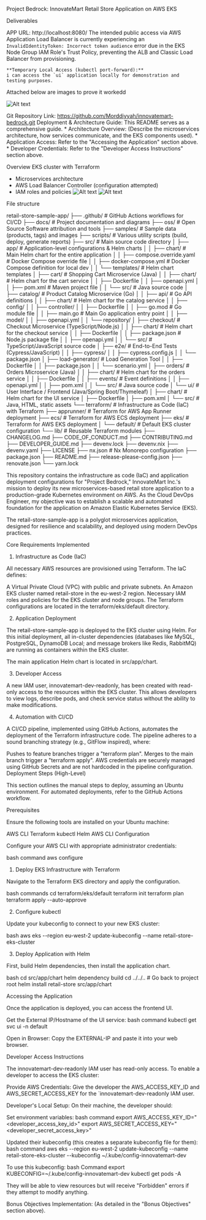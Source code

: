 Project Bedrock: InnovateMart Retail Store Application on AWS EKS

Deliverables

APP URL: http://localhost:8080/
The intended public access via AWS Application Load Balancer is currently experiencing an `InvalidIdentityToken: Incorrect token audience` error due in the EKS Node Group IAM Role's Trust Policy, preventing the ALB and Classic Load Balancer from provisioning.

    **Temporary Local Access (kubectl port-forward):**
    i can access the `ui` application locally for demonstration and testing purposes.
Attached below are images to prove it workedd

![Alt text](https://github.com/Morddiyyah/innovatemart-bedrock/blob/bbf78c69ee64986546510fd57c559a47d4fa63ee/Screenshot%202025-10-24%20045341.png)


Git Repository Link: https://github.com/Morddiyyah/innovatemart-bedrock.git Deployment & Architecture Guide: This README serves as a comprehensive guide. * Architecture Overview: (Describe the microservices architecture, how services communicate, and the EKS components used). * Application Access: Refer to the "Accessing the Application" section above. * Developer Credentials: Refer to the "Developer Access Instructions" section above.

Overview
 EKS cluster with Terraform
- Microservices architecture
- AWS Load Balancer Controller (configuration attempted)
- IAM roles and policies
![Alt text](https://github.com/Morddiyyah/innovatemart-bedrock/blob/6516665191438f1d5e2197f5d27102cf44cf9687/Screenshot%202025-10-24%20050036.png)
![Alt text](https://github.com/Morddiyyah/innovatemart-bedrock/blob/6516665191438f1d5e2197f5d27102cf44cf9687/Screenshot%202025-10-24%20050112.png)

File structure

retail-store-sample-app/ ├── .github/ # GitHub Actions workflows for CI/CD ├── docs/ # Project documentation and diagrams ├── oss/ # Open Source Software attribution and tools ├── samples/ # Sample data (products, tags) and images ├── scripts/ # Various utility scripts (build, deploy, generate reports) ├── src/ # Main source code directory │ ├── app/ # Application-level configurations & Helm charts │ │ ├── chart/ # Main Helm chart for the entire application │ │ ├── compose.override.yaml # Docker Compose override file │ │ ├── docker-compose.yml # Docker Compose definition for local dev │ │ └── templates/ # Helm chart templates │ ├── cart/ # Shopping Cart Microservice (Java) │ │ ├── chart/ # Helm chart for the cart service │ │ ├── Dockerfile │ │ ├── openapi.yml │ │ ├── pom.xml # Maven project file │ │ └── src/ # Java source code │ ├── catalog/ # Product Catalog Microservice (Go) │ │ ├── api/ # Go API definitions │ │ ├── chart/ # Helm chart for the catalog service │ │ ├── config/ │ │ ├── controller/ │ │ ├── Dockerfile │ │ ├── go.mod # Go module file │ │ ├── main.go # Main Go application entry point │ │ ├── model/ │ │ ├── openapi.yml │ │ └── repository/ │ ├── checkout/ # Checkout Microservice (TypeScript/Node.js) │ │ ├── chart/ # Helm chart for the checkout service │ │ ├── Dockerfile │ │ ├── package.json # Node.js package file │ │ ├── openapi.yml │ │ └── src/ # TypeScript/JavaScript source code │ ├── e2e/ # End-to-End Tests (Cypress/JavaScript) │ │ ├── cypress/ │ │ ├── cypress.config.js │ │ └── package.json │ ├── load-generator/ # Load Generation Tool │ │ ├── Dockerfile │ │ ├── package.json │ │ └── scenario.yml │ ├── orders/ # Orders Microservice (Java) │ │ ├── chart/ # Helm chart for the orders service │ │ ├── Dockerfile │ │ ├── events/ # Event definitions │ │ ├── openapi.yml │ │ ├── pom.xml │ │ └── src/ # Java source code │ └── ui/ # User Interface / Frontend (Java/Spring Boot/Thymeleaf) │ ├── chart/ # Helm chart for the UI service │ ├── Dockerfile │ ├── pom.xml │ └── src/ # Java, HTML, static assets └── terraform/ # Infrastructure as Code (IaC) with Terraform ├── apprunner/ # Terraform for AWS App Runner deployment ├── ecs/ # Terraform for AWS ECS deployment ├── eks/ # Terraform for AWS EKS deployment │ └── default/ # Default EKS cluster configuration └── lib/ # Reusable Terraform modules ├── CHANGELOG.md ├── CODE_OF_CONDUCT.md ├── CONTRIBUTING.md ├── DEVELOPER_GUIDE.md ├── devenv.lock ├── devenv.nix ├── devenv.yaml ├── LICENSE ├── nx.json # Nx Monorepo configuration ├── package.json ├── README.md ├── release-please-config.json ├── renovate.json └── yarn.lock

This repository contains the infrastructure as code (IaC) and application deployment configurations for "Project Bedrock," InnovateMart Inc.'s mission to deploy its new microservices-based retail store application to a production-grade Kubernetes environment on AWS. As the Cloud DevOps Engineer, my objective was to establish a scalable and automated foundation for the application on Amazon Elastic Kubernetes Service (EKS).

The retail-store-sample-app is a polyglot microservices application, designed for resilience and scalability, and deployed using modern DevOps practices.

Core Requirements Implemented

1. Infrastructure as Code (IaC)

All necessary AWS resources are provisioned using Terraform. The IaC defines:

A Virtual Private Cloud (VPC) with public and private subnets.
An Amazon EKS cluster named retail-store in the eu-west-2 region.
Necessary IAM roles and policies for the EKS cluster and node groups.
The Terraform configurations are located in the terraform/eks/default directory.

2. Application Deployment

The retail-store-sample-app is deployed to the EKS cluster using Helm. For this initial deployment, all in-cluster dependencies (databases like MySQL, PostgreSQL, DynamoDB Local; and message brokers like Redis, RabbitMQ) are running as containers within the EKS cluster.

The main application Helm chart is located in src/app/chart.

3. Developer Access

A new IAM user, innovatemart-dev-readonly, has been created with read-only access to the resources within the EKS cluster. This allows developers to view logs, describe pods, and check service status without the ability to make modifications.

4. Automation with CI/CD

A CI/CD pipeline, implemented using GitHub Actions, automates the deployment of the Terraform infrastructure code. The pipeline adheres to a sound branching strategy (e.g., GitFlow inspired), where:

Pushes to feature branches trigger a "terraform plan".
Merges to the main branch trigger a "terraform apply". AWS credentials are securely managed using GitHub Secrets and are not hardcoded in the pipeline configuration.
Deployment Steps (High-Level)

This section outlines the manual steps to deploy, assuming an Ubuntu environment. For automated deployments, refer to the GitHub Actions workflow.

Prerequisites

Ensure the following tools are installed on your Ubuntu machine:

AWS CLI
Terraform
kubectl
Helm
AWS CLI Configuration

Configure your AWS CLI with appropriate administrator credentials:

bash command aws configure

1. Deploy EKS Infrastructure with Terraform

Navigate to the Terraform EKS directory and apply the configuration.

bash commands cd terraform/eks/default terraform init terraform plan terraform apply --auto-approve

2. Configure kubectl

Update your kubeconfig to connect to your new EKS cluster:

bash aws eks --region eu-west-2 update-kubeconfig --name retail-store-eks-cluster

3. Deploy Application with Helm

First, build Helm dependencies, then install the application chart.

bash cd src/app/chart helm dependency build cd ../../.. # Go back to project root helm install retail-store src/app/chart

Accessing the Application

Once the application is deployed, you can access the frontend UI.

Get the External IP/Hostname of the UI service: bash command kubectl get svc ui -n default

Open in Browser: Copy the EXTERNAL-IP and paste it into your web browser.


Developer Access Instructions

The innovatemart-dev-readonly IAM user has read-only access. To enable a developer to access the EKS cluster:

Provide AWS Credentials: Give the developer the AWS_ACCESS_KEY_ID and AWS_SECRET_ACCESS_KEY for the `innovatemart-dev-readonly IAM user.

Developer's Local Setup: On their machine, the developer should:

Set environment variables: bash command export AWS_ACCESS_KEY_ID="<developer_access_key_id>" export AWS_SECRET_ACCESS_KEY="<developer_secret_access_key>"

Updated their kubeconfig (this creates a separate kubeconfig file for them): bash command aws eks --region eu-west-2 update-kubeconfig --name retail-store-eks-cluster --kubeconfig ~/.kube/config-innovatemart-dev

To use this kubeconfig: bash Command export KUBECONFIG=~/.kube/config-innovatemart-dev kubectl get pods -A

They will be able to view resources but will receive "Forbidden" errors if they attempt to modify anything.

Bonus Objectives Implementation: (As detailed in the "Bonus Objectives" section above).
